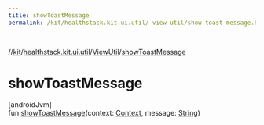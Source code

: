 ```yaml
---
title: showToastMessage
permalink: /kit/healthstack.kit.ui.util/-view-util/show-toast-message.html

---
```

//[kit](/kit.html)/[healthstack.kit.ui.util](../index.html)/[ViewUtil](index.html)/[showToastMessage](show-toast-message.html)



# showToastMessage



[androidJvm]\
fun [showToastMessage](show-toast-message.html)(context: [Context](https://developer.android.com/reference/kotlin/android/content/Context.html), message: [String](https://kotlinlang.org/api/latest/jvm/stdlib/kotlin/-string/index.html))




